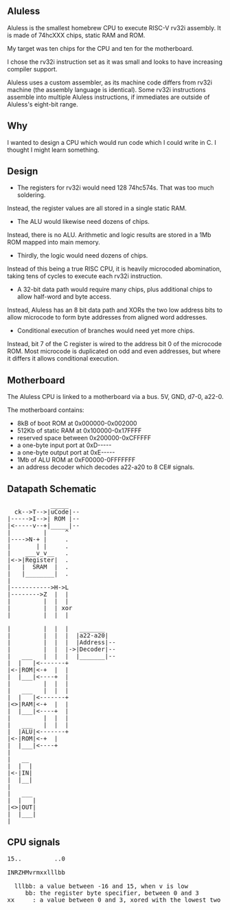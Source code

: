 Aluless
-------

Aluless is the smallest homebrew CPU to execute RISC-V rv32i assembly.  It is made of 74hcXXX chips, static RAM and ROM.

My target was ten chips for the CPU and ten for the motherboard.

I chose the rv32i instruction set as it was small and looks to have increasing compiler support.

Aluless uses a custom assembler, as its machine code differs from rv32i machine (the assembly language is identical).  Some rv32i instructions assemble into multiple Aluless instructions, if immediates are outside of Aluless's eight-bit range.


Why
---

I wanted to design a CPU which would run code which I could write in C.  I thought I might learn something.


Design
------

* The registers for rv32i would need 128 74hc574s.  That was too much soldering.

Instead, the register values are all stored in a single static RAM.

* The ALU would likewise need dozens of chips.

Instead, there is no ALU.  Arithmetic and logic results are stored in a 1Mb ROM mapped into main memory.

* Thirdly, the logic would need dozens of chips.

Instead of this being a true RISC CPU, it is heavily microcoded abomination, taking tens of cycles to execute each rv32i instruction.

* A 32-bit data path would require many chips, plus additional chips to allow half-word and byte access.

Instead, Aluless has an 8 bit data path and XORs the two low address bits to allow microcode to form byte addresses from aligned word addresses.

* Conditional execution of branches would need yet more chips.

Instead, bit 7 of the C register is wired to the address bit 0 of the microcode ROM.  Most microcode is duplicated on odd and even addresses, but where it differs it allows conditional execution.


Motherboard
-----------

The Aluless CPU is linked to a motherboard via a bus.  5V, GND, d7-0, a22-0. 

The motherboard contains:

* 8kB of boot ROM at 0x000000-0x002000
* 512Kb of static RAM at 0x100000-0x17FFFF
* reserved space between 0x200000-0xCFFFFF
* a one-byte input port at 0xD-----
* a one-byte output port at 0xE-----
* 1Mb of ALU ROM at 0xF00000-0FFFFFFF
* an address decoder which decodes a22-a20 to 8 CE# signals.


Datapath Schematic
------------------
<pre>
            _____
  ck-->T-->|uCode|--
|----->I-->| ROM |--
|<-----v--+|_____|--
|         |     ^
|---->N-+ |     .
|       | |     .
|    ___v_v__   .
|<->|Register|  .
|   |  SRAM  |  .
|   |________|  .
|               
|----------->H->L
|-------->Z  |  |
|         |  |  |
|         |  | xor
|         |  |  |

|         |  |  |   _______
|         |  |  |  |a22-a20|
|         |  |  |  |Address|--
|         |  |  |->|Decoder|--
|   ___   |  |  |  |_______|--
|  |   |<-------+   
|<-|ROM|<-+  |  |
|  |___|<----+  |
|         |  |  |
|   ___   |  |  |
|  |   |<-------+
|<>|RAM|<-+  |  |
|  |___|<----+  |
|         |  |  |
|   ___   |  |  |
|  |ALU|<-------+
|<-|ROM|<-+  |  
|  |___|<----+  
|           
|   __ 
|  |  |
|<-|IN|
|  |__|
|       
|   ___ 
|  |   |
|<>|OUT|
|  |___|
|       
</pre>

CPU signals
-----------

<pre>
15..         ..0 

INRZHMvrmxxlllbb

  lllbb: a value between -16 and 15, when v is low
     bb: the register byte specifier, between 0 and 3
xx     : a value between 0 and 3, xored with the lowest two address bits
</pre>



